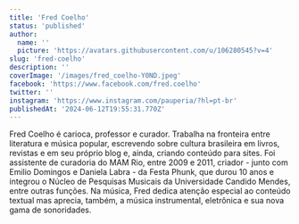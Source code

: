 ```yaml
---
title: 'Fred Coelho'
status: 'published'
author:
  name: ''
  picture: 'https://avatars.githubusercontent.com/u/106280545?v=4'
slug: 'fred-coelho'
description: ''
coverImage: '/images/fred_coelho-Y0ND.jpeg'
facebook: 'https://www.facebook.com/fred.coelho'
twitter: ''
instagram: 'https://www.instagram.com/pauperia/?hl=pt-br'
publishedAt: '2024-06-12T19:55:31.770Z'
---
```


Fred Coelho é carioca, professor e curador. Trabalha na fronteira entre literatura e música popular, escrevendo sobre cultura brasileira em livros, revistas e em seu próprio blog e, ainda, criando conteúdo para sites. Foi assistente de curadoria do MAM Rio, entre 2009 e 2011, criador - junto com Emilio Domingos e Daniela Labra - da Festa Phunk, que durou 10 anos e integrou o Núcleo de Pesquisas Musicais da Universidade Candido Mendes, entre outras funções. Na música, Fred dedica atenção especial ao conteúdo textual mas aprecia, também, a música instrumental, eletrônica e sua nova gama de sonoridades.